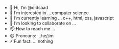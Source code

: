 - 👋 Hi, I’m @didsaad
- 👀 I’m interested in ... computer science
- 🌱 I’m currently learning ... c++, html, css, javascript
- 💞️ I’m looking to collaborate on ...
- 📫 How to reach me ...
- 😄 Pronouns: ...he/jim
- ⚡ Fun fact: ... nothing

<!---
didsaad/didsaad is a ✨ special ✨ repository because its `README.md` (this file) appears on your GitHub profile.
You can click the Preview link to take a look at your changes.
--->
